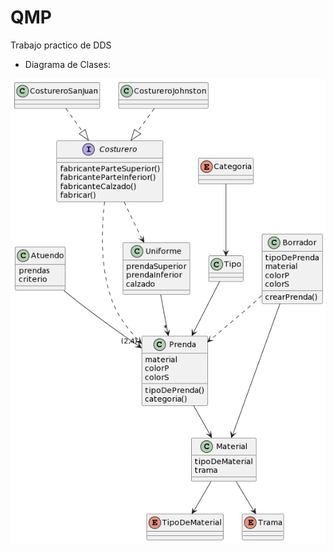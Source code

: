 # QMP
Trabajo practico de DDS

- Diagrama de Clases:

![alt text](https://github.com/Grupo-ddjs/QMP/blob/main/UML_QMPV3.png?raw=true)
